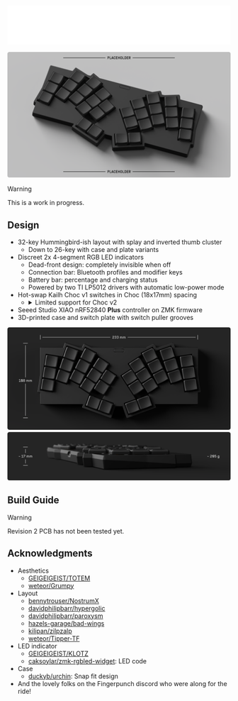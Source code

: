 <picture>
  <source media="(prefers-color-scheme: dark)" srcset="./docs/images/visorbearer-heading-dark.png">
  <source media="(prefers-color-scheme: light)" srcset="./docs/images/visorbearer-heading-light.png">
  <img alt="Visorbearer Title and Description" src="./docs/images/visorbearer-heading-dark.png">
</picture>

![Visorbearer keyboard](docs/images/visorbearer-hero.png)

> [!WARNING]
> This is a work in progress.

## Design

- 32-key Hummingbird-ish layout with splay and inverted thumb cluster
   - Down to 26-key with case and plate variants
- Discreet 2x 4-segment RGB LED indicators
   - Dead-front design: completely invisible when off
   - Connection bar: Bluetooth profiles and modifier keys
   - Battery bar: percentage and charging status
   - Powered by two TI LP5012 drivers with automatic low-power mode
- Hot-swap Kailh Choc v1 switches in Choc (18x17mm) spacing
   - <details> <summary>Limited support for Choc v2</summary>
      The PCB is not compatible with earlier Choc v2 switches that have an extra third stabilizing pin. Some recent releases that omit the third pin are compatible, including but not limited to: Lofree POM Phantom/Ghost/Specter/Hades, Kailh Hide Mountain/White Rain/Deep Sea Mini Islet/Deep Sea Mini Whale. Additionally, there are no choc-spaced but MX-stemmed keycaps available off the shelf, so you will need to 3D print keycaps for Choc v2.
   </details>
- Seeed Studio XIAO nRF52840 **Plus** controller on ZMK firmware
- 3D-printed case and switch plate with switch puller grooves

<picture>
  <source media="(prefers-color-scheme: dark)" srcset="./docs/images/visorbearer-dimensions-dark.png">
  <source media="(prefers-color-scheme: light)" srcset="./docs/images/visorbearer-dimensions-light.png">
  <img alt="Visorbearer keyboard dimensions" src="./docs/images/visorbearer-dimensions-dark.png">
</picture>

## Build Guide

> [!WARNING]
> Revision 2 PCB has not been tested yet.

## Acknowledgments

- Aesthetics
   - [GEIGEIGEIST/TOTEM](https://github.com/GEIGEIGEIST/TOTEM)
   - [weteor/Grumpy](https://github.com/weteor/Grumpy)
- Layout
   - [bennytrouser/NostrumX](https://github.com/bennytrouser/NostrumX)
   - [davidphilipbarr/hypergolic](https://github.com/davidphilipbarr/hypergolic)
   - [davidphilipbarr/paroxysm](https://github.com/davidphilipbarr/paroxysm)
   - [hazels-garage/bad-wings](https://github.com/hazels-garage/bad-wings/tree/master/v2)
   - [kilipan/zilpzalp](https://github.com/kilipan/zilpzalp)
   - [weteor/Tipper-TF](https://github.com/weteor/Tipper-TF)
- LED indicator
   - [GEIGEIGEIST/KLOTZ](https://github.com/GEIGEIGEIST/KLOTZ)
   - [caksoylar/zmk-rgbled-widget](https://github.com/caksoylar/zmk-rgbled-widget): LED code
- Case
   - [duckyb/urchin](https://github.com/duckyb/urchin): Snap fit design
- And the lovely folks on the Fingerpunch discord who were along for the ride!